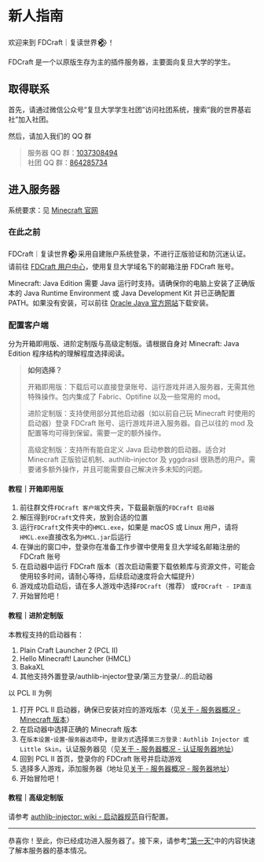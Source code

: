 # 新人指南

欢迎来到 FDCraft｜复读世界𒆙！

FDCraft 是一个以原版生存为主的插件服务器，主要面向复旦大学的学生。

## 取得联系

首先，请通过微信公众号“复旦大学学生社团”访问社团系统，搜索“我的世界基岩社”加入社团。

然后，请加入我们的 QQ 群

> 服务器 QQ 群：[1037308494](https://qm.qq.com/cgi-bin/qm/qr?k=5UByHLWaGmk0sAgFSGGYx78F_zgiArVk&jump_from=webapi)  
> 社团 QQ 群：[864285734](https://qm.qq.com/cgi-bin/qm/qr?k=hgMVhpIVlBOS2lqSa9qN0f1ZnCm7EeGu&jump_from=webapi)

## 进入服务器

系统要求：见 [Minecraft 官网](https://www.minecraft.net/zh-hans/store/minecraft-java-edition#features2)

### 在此之前

FDCraft｜复读世界𒆙采用自建账户系统登录，不进行正版验证和防沉迷认证。请前往 [FDCraft 用户中心](https://auth.fdc.hath.top)，使用复旦大学域名下的邮箱注册 FDCraft 账号。

Minecraft: Java Edition 需要 Java 运行时支持。请确保你的电脑上安装了正确版本的 Java Runtime Environment 或 Java Development Kit 并已正确配置 PATH。如果没有安装，可以前往 [Oracle Java 官方网站](https://www.oracle.com/java/technologies/downloads)下载安装。

### 配置客户端

分为开箱即用版、进阶定制版与高级定制版。请根据自身对 Minecraft: Java Edition 程序结构的理解程度选择阅读。

> **如何选择？**
>
> 开箱即用版：下载后可以直接登录账号、运行游戏并进入服务器，无需其他特殊操作。包内集成了 Fabric、Optifine 以及一些常用的 mod。
>
> 进阶定制版：支持使用部分其他启动器（如以前自己玩 Minecraft 时使用的启动器）登录 FDCraft 账号、运行游戏并进入服务器。自己以往的 mod 及配置等均可得到保留。需要一定的额外操作。
>
> 高级定制版：支持所有能自定义 Java 启动参数的启动器。适合对 Minecraft 正版验证机制、authlib-injector 及 yggdrasil 很熟悉的用户。需要诸多额外操作，并且可能需要自己解决许多未知的问题。

#### 教程｜开箱即用版

1. 前往群文件`FDCraft 客户端`文件夹，下载最新版的`FDCraft 启动器`
2. 解压得到`FDCraft`文件夹，放到合适的位置
3. 运行`FDCraft`文件夹中的`HMCL.exe`，如果是 macOS 或 Linux 用户，请将`HMCL.exe`直接改名为`HMCL.jar`后运行
4. 在弹出的窗口中，登录你在准备工作步骤中使用复旦大学域名邮箱注册的 FDCraft 账号
5. 在启动器中运行 FDCraft 版本（首次启动需要下载依赖库与资源文件，可能会使用较多时间，请耐心等待，后续启动速度将会大幅提升）
6. 游戏成功启动后，请在多人游戏中选择`FDCraft`（推荐） 或`FDCraft - IP直连`
7. 开始冒险吧！

#### 教程｜进阶定制版

本教程支持的启动器有：

1. Plain Craft Launcher 2 (PCL II)
2. Hello Minecraft! Launcher (HMCL)
3. BakaXL
4. 其他支持外置登录/authlib-injector登录/第三方登录/...的启动器

以 PCL II 为例

1. 打开 PCL II 启动器，确保已安装对应的游戏版本（见[关于 - 服务器概况 - Minecraft 版本](/about/#服务器概况)）
2. 在启动器中选择正确的 Minecraft 版本
3. 在`版本设置`-`设置`-`服务器选项`中，`登录方式`选择`第三方登录：Authlib Injector 或 Little Skin`，认证服务器见（见[关于 - 服务器概况 - 认证服务器地址](/about/#服务器概况)）
4. 回到 PCL II 首页，登录你的 FDCraft 账号并启动游戏
5. 选择多人游戏，添加服务器（地址见[关于 - 服务器概况 - 服务器地址](/about/#服务器概况)）
6. 开始冒险吧！

#### 教程｜高级定制版

请参考 [authlib-injector: wiki - 启动器规范](https://github.com/yushijinhun/authlib-injector/wiki/%E5%90%AF%E5%8A%A8%E5%99%A8%E6%8A%80%E6%9C%AF%E8%A7%84%E8%8C%83)自行配置。

---

恭喜你！至此，你已经成功进入服务器了。接下来，请参考["第一天"](/guide/)中的内容快速了解本服务器的基本情况。
